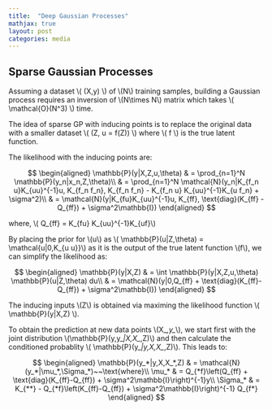```yaml
---
title:  "Deep Gaussian Processes"
mathjax: true
layout: post
categories: media
---
```


## Sparse Gaussian Processes

Assuming a dataset \\( (X,y) \\) of \\(N\\) training samples, building a Gaussian process requires an inversion of \\(N\times N\\) matrix which takes \\( \mathcal{O}(N^3) \\) time.

The idea of sparse GP with inducing points is to replace the original data with a smaller dataset \\( (Z, u = f(Z)) \\) where \\( f \\) is the true latent function.

The likelihood with the inducing points are:

$$
\begin{aligned}
\mathbb{P}(y|X,Z,u,\theta)  & = \prod_{n=1}^N \mathbb{P}(y_n|x_n,Z,\theta)\\
                            & = \prod_{n=1}^N \mathcal{N}(y_n|K_{f_n u}K_{uu}^{-1}u, K_{f_n f_n}, K_{f_n f_n} - K_{f_n u} K_{uu}^{-1}K_{u f_n} + \sigma^2)\\
                            & = \mathcal{N}(y|K_{fu}K_{uu}^{-1}u, K_{ff}, \text{diag}(K_{ff} - Q_{ff}) + \sigma^2\mathbb{I})
\end{aligned}
$$

where, \\( Q_{ff} = K_{fu} K_{uu}^{-1}K_{uf}\\)

By placing the prior for \\(u\\) as \\( \mathbb{P}(u|Z,\theta) = \mathcal{u|0,K_{u u}}\\) as it is the output of the true latent function \\(f\\), we can simplify the likelihood as:

$$
\begin{aligned}
\mathbb{P}(y|X,Z) & = \int \mathbb{P}(y|X,Z,u,\theta) \mathbb{P}(u|Z,\theta) du\\
                  & = \mathcal{N}(y|0,Q_{ff} + \text{diag}(K_{ff}-Q_{ff}) + \sigma^2\mathbb{I})
\end{aligned}
$$

The inducing inputs \\(Z\\) is obtained via maximing the likelihood function \\( \mathbb{P}(y|X,Z) \\).

To obtain the prediction at new data points \\(X_*,y_*\\), we start first with the joint distribution \\(\mathbb{P}(y,y_*|X,X_*,Z)\\) and then calculate the conditioned probablity \\( \mathbb{P}(y_*|y,X,X_*,Z)\\). This leads to:

$$
\begin{aligned}
\mathbb{P}(y_*|y,X,X_*,Z) & = \mathcal{N}(y_*|\mu_*,\Sigma_*)~~\text{where}\\
                    \mu_* & = Q_{*f}\left(Q_{ff} + \text{diag}(K_{ff}-Q_{ff}) + \sigma^2\mathbb{I}\right)^{-1}y\\
                 \Sigma_* & = K_{**} - Q_{*f}\left(K_{ff}-Q_{ff}) + \sigma^2\mathbb{I}\right)^{-1} Q_{f*}
\end{aligned}
$$

